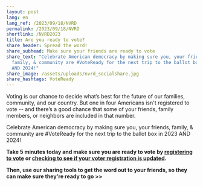 ```yaml
---
layout: post
lang: en
lang_ref: /2023/09/18/NVRD
permalink: /2023/09/18/NVRD
shortlink: /NVRD2023
title: Are you ready to vote?
share_header: Spread the word!
share_subhead: Make sure your friends are ready to vote
share_text: "Celebrate American democracy by making sure you, your friends,
  family, & community are #VoteReady for the next trip to the ballot box in 2023
  AND 2024!"
share_image: /assets/uploads/nvrd_socialshare.jpg
share_hashtags: VoteReady
---
```

Voting is our chance to decide what’s best for the future of our families, community, and our country. But one in four Americans isn't registered to vote -- and there’s a good chance that some of your friends, family members, or neighbors are included in that number. 

Celebrate American democracy by making sure you, your friends, family, & community are #VoteReady for the next trip to the ballot box in 2023 AND 2024!

**Take 5 minutes today and make sure you are ready to vote by [registering to vote](https://www.commoncause.org/voting-tools/register-to-vote/) or [checking to see if your voter registration is updated](https://www.commoncause.org/voting-tools/verify-your-voter-registration-status/).**

**Then, use our sharing tools to get the word out to your friends, so they can make sure they're ready to go >>**